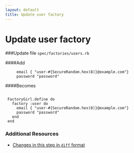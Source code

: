 ```yaml
---
layout: default
title: Update user factory
---
```


<h1 id="main">Update user factory</h1>


###Update file `spec/factories/users.rb`

####Add
```
     email { "user-#{SecureRandom.hex(8)}@example.com"}
     password "password"
```


####Becomes
```
 
 FactoryGirl.define do
   factory :user do
     email { "user-#{SecureRandom.hex(8)}@example.com"}
     password "password"
   end
 end

```



### Additional Resources

* [Changes in this step in `diff` format](https://github.com/software-academy/devise_bdd/commit/4ba8e83773ea5b78142f2b43bb2686b4a5926cea)

